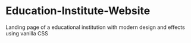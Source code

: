 # Education-Institute-Website
Landing page of a educational institution with modern design and effects using vanilla CSS
